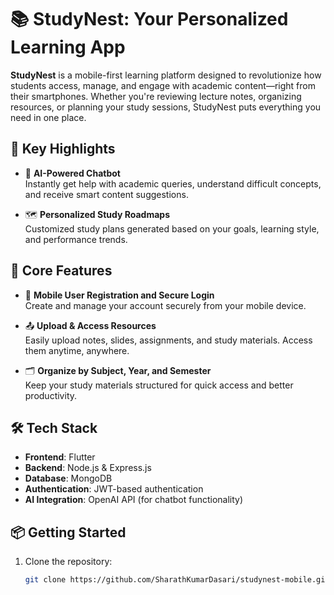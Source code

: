 # 📚 StudyNest: Your Personalized Learning App

**StudyNest** is a mobile-first learning platform designed to revolutionize how students access, manage, and engage with academic content—right from their smartphones. Whether you're reviewing lecture notes, organizing resources, or planning your study sessions, StudyNest puts everything you need in one place.

## 🚀 Key Highlights

- 🤖 **AI-Powered Chatbot**  
  Instantly get help with academic queries, understand difficult concepts, and receive smart content suggestions.

- 🗺️ **Personalized Study Roadmaps**  
  Customized study plans generated based on your goals, learning style, and performance trends.

## 📱 Core Features

- 🔐 **Mobile User Registration and Secure Login**  
  Create and manage your account securely from your mobile device.

- 📤 **Upload & Access Resources**  
  Easily upload notes, slides, assignments, and study materials. Access them anytime, anywhere.

- 🗂️ **Organize by Subject, Year, and Semester**  
  Keep your study materials structured for quick access and better productivity.


## 🛠️ Tech Stack

- **Frontend**: Flutter  
- **Backend**: Node.js & Express.js  
- **Database**: MongoDB  
- **Authentication**: JWT-based authentication  
- **AI Integration**: OpenAI API (for chatbot functionality)

## 📦 Getting Started

1. Clone the repository:
   ```bash
   git clone https://github.com/SharathKumarDasari/studynest-mobile.git

